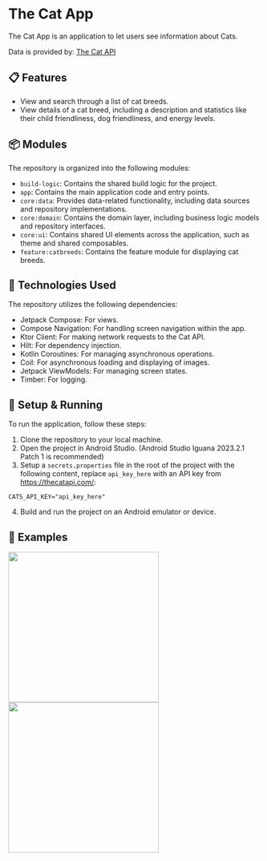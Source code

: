# The Cat App

The Cat App is an application to let users see information about Cats.

Data is provided by: [The Cat API](https://thecatapi.com/)

## 📋 Features

- View and search through a list of cat breeds.
- View details of a cat breed, including a description and statistics like their child friendliness, dog friendliness, and energy levels.

## 📦 Modules

The repository is organized into the following modules:

- `build-logic`: Contains the shared build logic for the project.
- `app`: Contains the main application code and entry points.
- `core:data`: Provides data-related functionality, including data sources and repository implementations.
- `core:domain`: Contains the domain layer, including business logic models and repository interfaces.
- `core:ui`: Contains shared UI elements across the application, such as theme and shared composables.
- `feature:catbreeds`: Contains the feature module for displaying cat breeds.

## 🔨 Technologies Used

The repository utilizes the following dependencies:

- Jetpack Compose: For views.
- Compose Navigation: For handling screen navigation within the app.
- Ktor Client: For making network requests to the Cat API.
- Hilt: For dependency injection.
- Kotlin Coroutines: For managing asynchronous operations.
- Coil: For asynchronous loading and displaying of images.
- Jetpack ViewModels: For managing screen states.
- Timber: For logging.

## 🏃 Setup & Running

To run the application, follow these steps:

1. Clone the repository to your local machine.
2. Open the project in Android Studio. (Android Studio Iguana 2023.2.1 Patch 1 is recommended)
3. Setup a `secrets.properties` file in the root of the project with the following content, replace `api_key_here` with an API key from https://thecatapi.com/:
```properties
CATS_API_KEY="api_key_here"
```
4. Build and run the project on an Android emulator or device.

## 🌄 Examples
<p float="left">
  <img src='https://github.com/Matrix159/the-cat-app/assets/5334090/ba94bf07-2bbf-40c0-8a32-86e8c6352a8e' width='300'>
  <img src='https://github.com/Matrix159/the-cat-app/assets/5334090/2045a085-933b-429c-81aa-8080f1ab39c2' width='300'>
</p>

